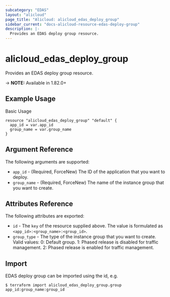 ```yaml
---
subcategory: "EDAS"
layout: "alicloud"
page_title: "Alicloud: alicloud_edas_deploy_group"
sidebar_current: "docs-alicloud-resource-edas-deploy-group"
description: |-
  Provides an EDAS deploy group resource.
---
```


# alicloud\_edas\_deploy\_group

Provides an EDAS deploy group resource.

-> **NOTE:** Available in 1.82.0+


## Example Usage

Basic Usage

```
resource "alicloud_edas_deploy_group" "default" {
  app_id = var.app_id
  group_name = var.group_name
}

```

## Argument Reference

The following arguments are supported:

* `app_id` - (Required, ForceNew) The ID of the application that you want to deploy.
* `group_name` - (Required, ForceNew) The name of the instance group that you want to create. 

## Attributes Reference

The following attributes are exported:

* `id` - The `key` of the resource supplied above. The value is formulated as `<app_id>:<group_name>:<group_id>`.
* `group_type` - The type of the instance group that you want to create. Valid values: 0: Default group. 1: Phased release is disabled for traffic management. 2: Phased release is enabled for traffic management.

## Import

EDAS deploy group can be imported using the id, e.g.

```
$ terraform import alicloud_edas_deploy_group.group app_id:group_name:group_id
```
